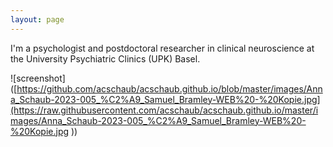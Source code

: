 ```yaml
---
layout: page
---
```


I'm a psychologist and postdoctoral researcher in clinical neuroscience at the University Psychiatric Clinics (UPK) Basel.

![screenshot]([https://github.com/acschaub/acschaub.github.io/blob/master/images/Anna_Schaub-2023-005_%C2%A9_Samuel_Bramley-WEB%20-%20Kopie.jpg](https://raw.githubusercontent.com/acschaub/acschaub.github.io/master/images/Anna_Schaub-2023-005_%C2%A9_Samuel_Bramley-WEB%20-%20Kopie.jpg
))
